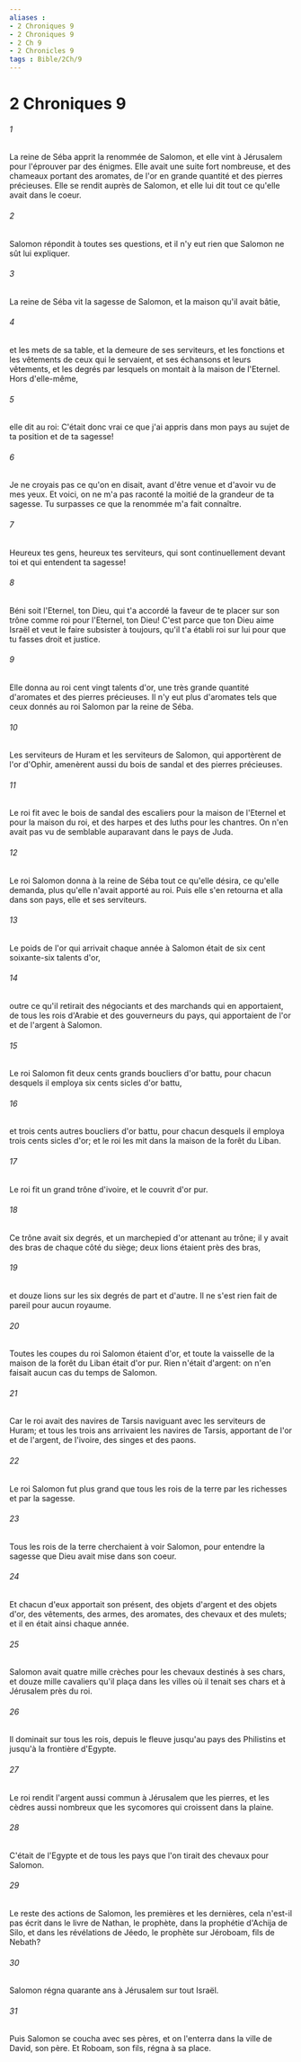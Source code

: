 ```yaml
---
aliases : 
- 2 Chroniques 9
- 2 Chroniques 9
- 2 Ch 9
- 2 Chronicles 9
tags : Bible/2Ch/9
---
```


# 2 Chroniques 9

###### 1
La reine de Séba apprit la renommée de Salomon, et elle vint à Jérusalem pour l'éprouver par des énigmes. Elle avait une suite fort nombreuse, et des chameaux portant des aromates, de l'or en grande quantité et des pierres précieuses. Elle se rendit auprès de Salomon, et elle lui dit tout ce qu'elle avait dans le coeur.
###### 2
Salomon répondit à toutes ses questions, et il n'y eut rien que Salomon ne sût lui expliquer.
###### 3
La reine de Séba vit la sagesse de Salomon, et la maison qu'il avait bâtie,
###### 4
et les mets de sa table, et la demeure de ses serviteurs, et les fonctions et les vêtements de ceux qui le servaient, et ses échansons et leurs vêtements, et les degrés par lesquels on montait à la maison de l'Eternel. Hors d'elle-même,
###### 5
elle dit au roi: C'était donc vrai ce que j'ai appris dans mon pays au sujet de ta position et de ta sagesse!
###### 6
Je ne croyais pas ce qu'on en disait, avant d'être venue et d'avoir vu de mes yeux. Et voici, on ne m'a pas raconté la moitié de la grandeur de ta sagesse. Tu surpasses ce que la renommée m'a fait connaître.
###### 7
Heureux tes gens, heureux tes serviteurs, qui sont continuellement devant toi et qui entendent ta sagesse!
###### 8
Béni soit l'Eternel, ton Dieu, qui t'a accordé la faveur de te placer sur son trône comme roi pour l'Eternel, ton Dieu! C'est parce que ton Dieu aime Israël et veut le faire subsister à toujours, qu'il t'a établi roi sur lui pour que tu fasses droit et justice.
###### 9
Elle donna au roi cent vingt talents d'or, une très grande quantité d'aromates et des pierres précieuses. Il n'y eut plus d'aromates tels que ceux donnés au roi Salomon par la reine de Séba.
###### 10
Les serviteurs de Huram et les serviteurs de Salomon, qui apportèrent de l'or d'Ophir, amenèrent aussi du bois de sandal et des pierres précieuses.
###### 11
Le roi fit avec le bois de sandal des escaliers pour la maison de l'Eternel et pour la maison du roi, et des harpes et des luths pour les chantres. On n'en avait pas vu de semblable auparavant dans le pays de Juda.
###### 12
Le roi Salomon donna à la reine de Séba tout ce qu'elle désira, ce qu'elle demanda, plus qu'elle n'avait apporté au roi. Puis elle s'en retourna et alla dans son pays, elle et ses serviteurs.
###### 13
Le poids de l'or qui arrivait chaque année à Salomon était de six cent soixante-six talents d'or,
###### 14
outre ce qu'il retirait des négociants et des marchands qui en apportaient, de tous les rois d'Arabie et des gouverneurs du pays, qui apportaient de l'or et de l'argent à Salomon.
###### 15
Le roi Salomon fit deux cents grands boucliers d'or battu, pour chacun desquels il employa six cents sicles d'or battu,
###### 16
et trois cents autres boucliers d'or battu, pour chacun desquels il employa trois cents sicles d'or; et le roi les mit dans la maison de la forêt du Liban.
###### 17
Le roi fit un grand trône d'ivoire, et le couvrit d'or pur.
###### 18
Ce trône avait six degrés, et un marchepied d'or attenant au trône; il y avait des bras de chaque côté du siège; deux lions étaient près des bras,
###### 19
et douze lions sur les six degrés de part et d'autre. Il ne s'est rien fait de pareil pour aucun royaume.
###### 20
Toutes les coupes du roi Salomon étaient d'or, et toute la vaisselle de la maison de la forêt du Liban était d'or pur. Rien n'était d'argent: on n'en faisait aucun cas du temps de Salomon.
###### 21
Car le roi avait des navires de Tarsis naviguant avec les serviteurs de Huram; et tous les trois ans arrivaient les navires de Tarsis, apportant de l'or et de l'argent, de l'ivoire, des singes et des paons.
###### 22
Le roi Salomon fut plus grand que tous les rois de la terre par les richesses et par la sagesse.
###### 23
Tous les rois de la terre cherchaient à voir Salomon, pour entendre la sagesse que Dieu avait mise dans son coeur.
###### 24
Et chacun d'eux apportait son présent, des objets d'argent et des objets d'or, des vêtements, des armes, des aromates, des chevaux et des mulets; et il en était ainsi chaque année.
###### 25
Salomon avait quatre mille crèches pour les chevaux destinés à ses chars, et douze mille cavaliers qu'il plaça dans les villes où il tenait ses chars et à Jérusalem près du roi.
###### 26
Il dominait sur tous les rois, depuis le fleuve jusqu'au pays des Philistins et jusqu'à la frontière d'Egypte.
###### 27
Le roi rendit l'argent aussi commun à Jérusalem que les pierres, et les cèdres aussi nombreux que les sycomores qui croissent dans la plaine.
###### 28
C'était de l'Egypte et de tous les pays que l'on tirait des chevaux pour Salomon.
###### 29
Le reste des actions de Salomon, les premières et les dernières, cela n'est-il pas écrit dans le livre de Nathan, le prophète, dans la prophétie d'Achija de Silo, et dans les révélations de Jéedo, le prophète sur Jéroboam, fils de Nebath?
###### 30
Salomon régna quarante ans à Jérusalem sur tout Israël.
###### 31
Puis Salomon se coucha avec ses pères, et on l'enterra dans la ville de David, son père. Et Roboam, son fils, régna à sa place.
